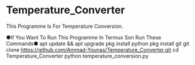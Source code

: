 # Temperature_Converter
This Programme Is For Temperature Conversion.






●If You Want To Run This Programme In Termux Son Run These Commands●
              apt update && apt upgrade
              pkg install python 
              pkg install git
              git clone https://github.com/Ammad-Younas/Temperature_Converter.git
              cd Temperature_Converter
              python temperature_conversion.py

